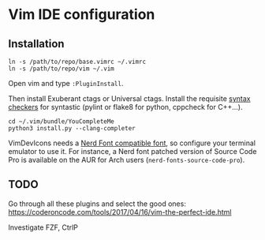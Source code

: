 # Vim IDE configuration

## Installation

```
ln -s /path/to/repo/base.vimrc ~/.vimrc
ln -s /path/to/repo/vim ~/.vim
```

Open vim and type `:PluginInstall`.

Then install Exuberant ctags or Universal ctags. Install the requisite [syntax checkers](https://github.com/vim-syntastic/syntastic/blob/master/doc/syntastic-checkers.txt) for syntastic (pylint or flake8 for python, cppcheck for C++...).

```
cd ~/.vim/bundle/YouCompleteMe
python3 install.py --clang-completer
```

VimDevIcons needs a [Nerd Font compatible font](https://github.com/ryanoasis/nerd-fonts), so configure your terminal emulator to use it. For instance, a Nerd font patched version of Source Code Pro is available on the AUR for Arch users (`nerd-fonts-source-code-pro`).

## TODO

Go through all these plugins and select the good ones: https://coderoncode.com/tools/2017/04/16/vim-the-perfect-ide.html

Investigate FZF, CtrlP
